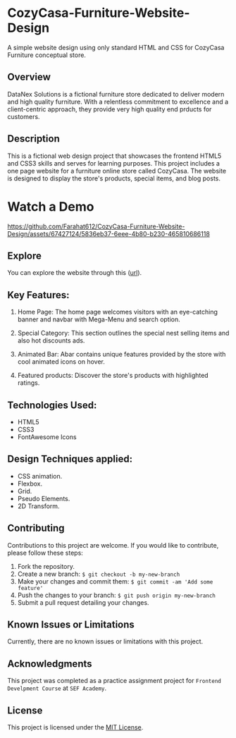 # CozyCasa-Furniture-Website-Design
A simple website design using only standard HTML and CSS for CozyCasa Furniture conceptual store.


## Overview

DataNex Solutions is a fictional furniture store dedicated to deliver modern and high quality furniture. With a relentless commitment to excellence and a client-centric approach, they provide very high quality end prducts for customers.


## Description

This is a fictional web design project that showcases the frontend HTML5 and CSS3 skills and serves for learning purposes. This project includes a one page website for a furniture online store called CozyCasa. The website is designed to display the store's products, special items, and blog posts.


# Watch a Demo

https://github.com/Farahat612/CozyCasa-Furniture-Website-Design/assets/67427124/5836eb37-6eee-4b80-b230-465810686118


## Explore

You can explore the website through this ([url](#)). 


## Key Features:

1. Home Page: The home page welcomes visitors with an eye-catching banner and navbar with Mega-Menu and search option.

2. Special Category: This section outlines the special nest selling items and also hot discounts ads.

3. Animated Bar: Abar contains unique features provided by the store with cool animated icons on hover.

4. Featured products: Discover the store's products with highlighted ratings.


## Technologies Used:

- HTML5
- CSS3
- FontAwesome Icons


## Design Techniques applied:

- CSS animation.
- Flexbox.
- Grid.
- Pseudo Elements.
- 2D Transform.


## Contributing

Contributions to this project are welcome. If you would like to contribute, please follow these steps:

1. Fork the repository.
2. Create a new branch: `$ git checkout -b my-new-branch`
3. Make your changes and commit them: `$ git commit -am 'Add some feature'`
4. Push the changes to your branch: `$ git push origin my-new-branch`
5. Submit a pull request detailing your changes.


## Known Issues or Limitations

Currently, there are no known issues or limitations with this project.


## Acknowledgments

This project was completed as a practice assignment project for `Frontend Develpment Course` at `SEF Academy`. 


## License

This project is licensed under the [MIT License](LICENSE).
